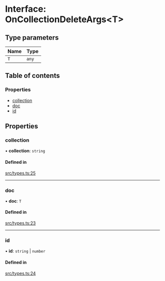# Interface: OnCollectionDeleteArgs\<T\>

## Type parameters

| Name | Type |
| :------ | :------ |
| `T` | `any` |

## Table of contents

### Properties

- [collection](OnCollectionDeleteArgs.md#collection)
- [doc](OnCollectionDeleteArgs.md#doc)
- [id](OnCollectionDeleteArgs.md#id)

## Properties

### collection

• **collection**: `string`

#### Defined in

[src/types.ts:25](https://github.com/GeorgeHulpoi/payload-dependencies-graph/blob/099b8df/src/types.ts#L25)

___

### doc

• **doc**: `T`

#### Defined in

[src/types.ts:23](https://github.com/GeorgeHulpoi/payload-dependencies-graph/blob/099b8df/src/types.ts#L23)

___

### id

• **id**: `string` \| `number`

#### Defined in

[src/types.ts:24](https://github.com/GeorgeHulpoi/payload-dependencies-graph/blob/099b8df/src/types.ts#L24)
